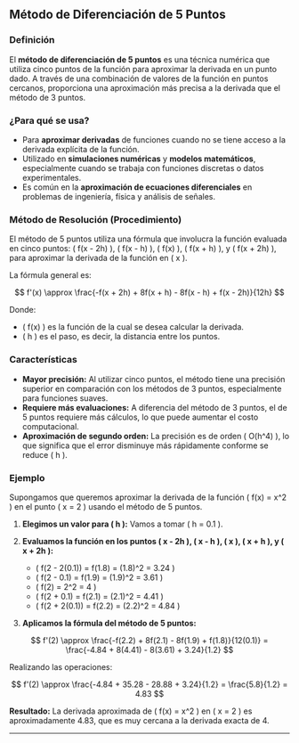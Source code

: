 ## **Método de Diferenciación de 5 Puntos**

### **Definición**
El **método de diferenciación de 5 puntos** es una técnica numérica que utiliza cinco puntos de la función para aproximar la derivada en un punto dado. A través de una combinación de valores de la función en puntos cercanos, proporciona una aproximación más precisa a la derivada que el método de 3 puntos.

### **¿Para qué se usa?**
- Para **aproximar derivadas** de funciones cuando no se tiene acceso a la derivada explícita de la función.
- Utilizado en **simulaciones numéricas** y **modelos matemáticos**, especialmente cuando se trabaja con funciones discretas o datos experimentales.
- Es común en la **aproximación de ecuaciones diferenciales** en problemas de ingeniería, física y análisis de señales.

### **Método de Resolución (Procedimiento)**
El método de 5 puntos utiliza una fórmula que involucra la función evaluada en cinco puntos: \( f(x - 2h) \), \( f(x - h) \), \( f(x) \), \( f(x + h) \), y \( f(x + 2h) \), para aproximar la derivada de la función en \( x \).

La fórmula general es:

$$
f'(x) \approx \frac{-f(x + 2h) + 8f(x + h) - 8f(x - h) + f(x - 2h)}{12h}
$$

Donde:
- \( f(x) \) es la función de la cual se desea calcular la derivada.
- \( h \) es el paso, es decir, la distancia entre los puntos.

### **Características**
- **Mayor precisión:** Al utilizar cinco puntos, el método tiene una precisión superior en comparación con los métodos de 3 puntos, especialmente para funciones suaves.
- **Requiere más evaluaciones:** A diferencia del método de 3 puntos, el de 5 puntos requiere más cálculos, lo que puede aumentar el costo computacional.
- **Aproximación de segundo orden:** La precisión es de orden \( O(h^4) \), lo que significa que el error disminuye más rápidamente conforme se reduce \( h \).

### **Ejemplo**

Supongamos que queremos aproximar la derivada de la función \( f(x) = x^2 \) en el punto \( x = 2 \) usando el método de 5 puntos.

1. **Elegimos un valor para \( h \):**
   Vamos a tomar \( h = 0.1 \).

2. **Evaluamos la función en los puntos \( x - 2h \), \( x - h \), \( x \), \( x + h \), y \( x + 2h \):**
   - \( f(2 - 2(0.1)) = f(1.8) = (1.8)^2 = 3.24 \)
   - \( f(2 - 0.1) = f(1.9) = (1.9)^2 = 3.61 \)
   - \( f(2) = 2^2 = 4 \)
   - \( f(2 + 0.1) = f(2.1) = (2.1)^2 = 4.41 \)
   - \( f(2 + 2(0.1)) = f(2.2) = (2.2)^2 = 4.84 \)

3. **Aplicamos la fórmula del método de 5 puntos:**

$$
f'(2) \approx \frac{-f(2.2) + 8f(2.1) - 8f(1.9) + f(1.8)}{12(0.1)} = \frac{-4.84 + 8(4.41) - 8(3.61) + 3.24}{1.2}
$$

Realizando las operaciones:

$$
f'(2) \approx \frac{-4.84 + 35.28 - 28.88 + 3.24}{1.2} = \frac{5.8}{1.2} = 4.83
$$

**Resultado:** La derivada aproximada de \( f(x) = x^2 \) en \( x = 2 \) es aproximadamente 4.83, que es muy cercana a la derivada exacta de 4.

---

